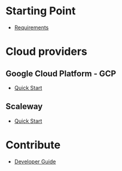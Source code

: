 # Starting Point

- [Requirements](docs/Requirements.md)

# Cloud providers

## Google Cloud Platform - GCP

- [Quick Start](src/providers/google/README.md)

## Scaleway

- [Quick Start](src/providers/scaleway/README.md)

# Contribute

- [Developer Guide](docs/DeveloperGuide.md)
